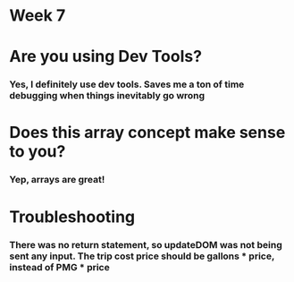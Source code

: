 # Week 7

# Are you using Dev Tools?

### Yes, I definitely use dev tools. Saves me a ton of time debugging when things inevitably go wrong

# Does this array concept make sense to you?

### Yep, arrays are great!

# Troubleshooting

### There was no return statement, so updateDOM was not being sent any input. The trip cost price should be gallons * price, instead of PMG * price